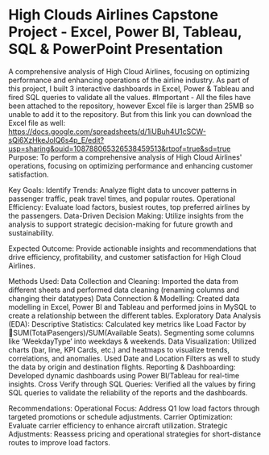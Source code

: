 # High Clouds Airlines Capstone Project - Excel, Power BI, Tableau, SQL & PowerPoint Presentation
A comprehensive analysis of High Cloud Airlines, focusing on optimizing performance and enhancing operations of the airline industry. As part of this project, I built 3 interactive dashboards in Excel, Power & Tableau and fired SQL queries to validate all the values.
#Important - All the files have been attached to the repository, however Excel file is larger than 25MB so unable to add it to the repository. But from this link you can download the Excel file as well:
https://docs.google.com/spreadsheets/d/1iUBuh4U1cSCW-sQi6XzHkeJolQ6s4p_E/edit?usp=sharing&ouid=108788065326538459513&rtpof=true&sd=true
Purpose: 
To perform a comprehensive analysis of High Cloud Airlines' operations, focusing on optimizing performance and enhancing customer satisfaction.

Key Goals:
Identify Trends: Analyze flight data to uncover patterns in passenger traffic, peak travel times, and popular routes.
Operational Efficiency: Evaluate load factors, busiest routes, top preferred airlines by the passengers.
Data-Driven Decision Making: Utilize insights from the analysis to support strategic decision-making for future growth and sustainability.

Expected Outcome: 
Provide actionable insights and recommendations that drive efficiency, profitability, and customer satisfaction for High Cloud Airlines.

Methods Used:
Data Collection and Cleaning:
Imported the data from different sheets and performed data cleaning (renaming columns and changing their datatypes)
Data Connection & Modelling:
Created data modelling in Excel, Power BI and Tableau and performed joins in MySQL to create a relationship between the different tables.
Exploratory Data Analysis (EDA):
Descriptive Statistics: Calculated key metrics like Load Factor by SUM(TotalPasengers)/SUM(Available Seats). Segmenting some columns like ‘WeekdayType’ into weekdays & weekends.
Data Visualization: Utilized charts (bar, line, KPI Cards, etc.) and heatmaps to visualize trends, correlations, and anomalies. Used Date and Location Filters as well to study the data by origin and destination flights.
Reporting & Dashboarding:
Developed dynamic dashboards using Power BI/Tableau for real-time insights.
Cross Verify through SQL Queries:
Verified all the values by firing SQL queries to validate the reliability of the reports and the dashboards.

Recommendations: 
Operational Focus: Address Q1 low load factors through targeted promotions or schedule adjustments.
Carrier Optimization: Evaluate carrier efficiency to enhance aircraft utilization.
Strategic Adjustments: Reassess pricing and operational strategies for short-distance routes to improve load factors.
